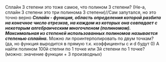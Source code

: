 Сплайн 3 степени это тоже самое, что полином 3 степени? (Не-а, сплайн 3 степени это три полинома 3 степени)//Сам запутался, но это точно верно
***Сплайн - функция, область определения которой разбита на конечное число отрезков, на каждом из которых она совпадает с некоторым алгебраическим многочленом (полиномом). Максимальная из степеней использованных полиномов называется степенью сплайна.***
Можно ли проинтерполировать по двум точкам? (да, но функция выродится в прямую т.к. коэффициенты c и d будут 0)
А найти полином 100й степни по 1 точке или 3й степени по 1 точке? (можно: значение функции + 3 производных)

